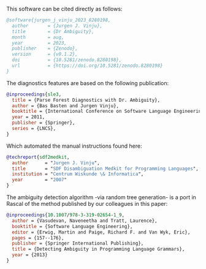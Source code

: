 This software can be cited directly as follows:

```bibtex
@software{jurgen_j_vinju_2023_8280198,
  author       = {Jurgen J. Vinju},
  title        = {Dr Ambiguity},
  month        = aug,
  year         = 2023,
  publisher    = {Zenodo},
  version      = {v0.1.2},
  doi          = {10.5281/zenodo.8280198},
  url          = {https://doi.org/10.5281/zenodo.8280198}
}
```

The diagnostics features are based on the following publication:

```bibtex
@inproceedings{sle3,
  title = {Parse Forest Diagnostics with Dr. Ambiguity},
  author = {Bas Basten and Jurgen Vinju},
  booktitle = {International Conference on Software Language Engineering (SLE)},
  year = 2011,
  publisher = {Springer},
  series = {LNCS},
}
```

Which automated the manual instructions found here:
```bibtex
@techreport{sdf2medkit,
  author      = "Jurgen J. Vinju",
  title       = "SDF Disambiguation Medkit for Programming Languages",
  institution = "Centrum Wiskunde \& Informatica",
  year        = "2007"
}
```

The ambiguity detection algorithm -via random tree generation- is a port in Rascal of the method published
by our colleagues in this paper:

```bibtex
@inproceedings{10.1007/978-3-319-02654-1_9,
  author = {Vasudevan, Naveneetha and Tratt, Laurence},
  booktitle = {Software Language Engineering},
  editor = {Erwig, Martin and Paige, Richard F. and Van Wyk, Eric},
  pages = {157--176},
  publisher = {Springer International Publishing},
  title = {Detecting Ambiguity in Programming Language Grammars},
  year = {2013}
}
```
